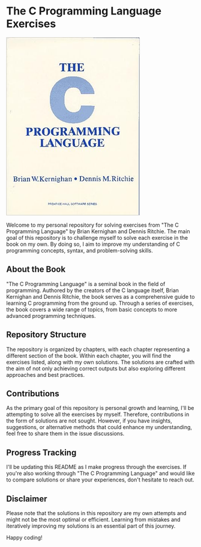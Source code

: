 # The C Programming Language Exercises

![C Programming Language](c-language.jpg)

Welcome to my personal repository for solving exercises from "The C Programming Language" by Brian Kernighan and Dennis Ritchie. The main goal of this repository is to challenge myself to solve each exercise in the book on my own. By doing so, I aim to improve my understanding of C programming concepts, syntax, and problem-solving skills.

## About the Book

"The C Programming Language" is a seminal book in the field of programming. Authored by the creators of the C language itself, Brian Kernighan and Dennis Ritchie, the book serves as a comprehensive guide to learning C programming from the ground up. Through a series of exercises, the book covers a wide range of topics, from basic concepts to more advanced programming techniques.

## Repository Structure

The repository is organized by chapters, with each chapter representing a different section of the book. Within each chapter, you will find the exercises listed, along with my own solutions. The solutions are crafted with the aim of not only achieving correct outputs but also exploring different approaches and best practices.

## Contributions

As the primary goal of this repository is personal growth and learning, I'll be attempting to solve all the exercises by myself. Therefore, contributions in the form of solutions are not sought. However, if you have insights, suggestions, or alternative methods that could enhance my understanding, feel free to share them in the issue discussions.

## Progress Tracking

I'll be updating this README as I make progress through the exercises. If you're also working through "The C Programming Language" and would like to compare solutions or share your experiences, don't hesitate to reach out.

## Disclaimer

Please note that the solutions in this repository are my own attempts and might not be the most optimal or efficient. Learning from mistakes and iteratively improving my solutions is an essential part of this journey.

Happy coding!

